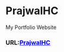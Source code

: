 # PrajwalHC
My Portfolio Website 
<h3>URL:<a href="https://prajwalhc-18.github.io/PrajwalHC/" style="color: blue;">PrajwalHC</a></h3>


